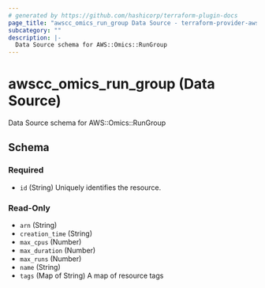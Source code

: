 ```yaml
---
# generated by https://github.com/hashicorp/terraform-plugin-docs
page_title: "awscc_omics_run_group Data Source - terraform-provider-awscc"
subcategory: ""
description: |-
  Data Source schema for AWS::Omics::RunGroup
---
```


# awscc_omics_run_group (Data Source)

Data Source schema for AWS::Omics::RunGroup



<!-- schema generated by tfplugindocs -->
## Schema

### Required

- `id` (String) Uniquely identifies the resource.

### Read-Only

- `arn` (String)
- `creation_time` (String)
- `max_cpus` (Number)
- `max_duration` (Number)
- `max_runs` (Number)
- `name` (String)
- `tags` (Map of String) A map of resource tags
